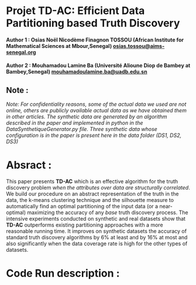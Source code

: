 
# Projet TD-AC: Efficient Data Partitioning based Truth Discovery

#### Author 1 : Osias Noël Nicodème Finagnon TOSSOU (African Institute for Mathematical Sciences at Mbour,Senegal) osias.tossou@aims-senegal.org
#### Author 2 : Mouhamadou Lamine Ba (Université Alioune Diop de Bambey at Bambey,Senegal) mouhamadoulamine.ba@uadb.edu.sn

## Note :
*Note: For confidentiality reasons, some of the actual data we used are not online, others are publicly available actual data as we have obtained them in other articles. The synthetic data are generated by an algorithm described in the paper and implemented in python in the DataSynthetiqueGenerator.py file. Three synthetic data whose configuration is in the paper is present here in the data folder (DS1, DS2, DS3)*

# Absract :
This paper presents **TD-AC** which is an effective algorithm for the truth discovery problem *when the attributes over data are structurally correlated*. We build our procedure on an abstract representation of the truth in the data, the k-means clustering technique and the silhouette measure to automatically find  an optimal partitioning of the input data (or a near-optimal) maximizing the accuracy of any *base* truth discovery process. The intensive experiments conducted on synthetic and real datasets show that **TD-AC** outperforms existing  partitioning approaches with a more reasonable running time. It improves on synthetic datasets the accuracy of standard truth discovery algorithms by 6% at least and by 16%  at most and also significantly when the data coverage rate is high for the other types of datasets.

# Code Run description :


